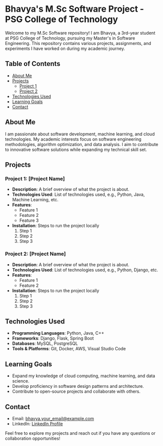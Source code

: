 # Bhavya's M.Sc Software Project - PSG College of Technology

Welcome to my M.Sc Software repository! I am Bhavya, a 3rd-year student at PSG College of Technology, pursuing my Master's in Software Engineering. This repository contains various projects, assignments, and experiments I have worked on during my academic journey.

## Table of Contents
- [About Me](#about-me)
- [Projects](#projects)
  - [Project 1](#project-1)
  - [Project 2](#project-2)
- [Technologies Used](#technologies-used)
- [Learning Goals](#learning-goals)
- [Contact](#contact)

## About Me
I am passionate about software development, machine learning, and cloud technologies. My academic interests focus on software engineering methodologies, algorithm optimization, and data analysis. I aim to contribute to innovative software solutions while expanding my technical skill set.

## Projects

### Project 1: [Project Name]
- **Description**: A brief overview of what the project is about.
- **Technologies Used**: List of technologies used, e.g., Python, Java, Machine Learning, etc.
- **Features**:
  - Feature 1
  - Feature 2
  - Feature 3
- **Installation**: Steps to run the project locally
  1. Step 1
  2. Step 2
  3. Step 3

### Project 2: [Project Name]
- **Description**: A brief overview of what the project is about.
- **Technologies Used**: List of technologies used, e.g., Python, Django, etc.
- **Features**:
  - Feature 1
  - Feature 2
- **Installation**: Steps to run the project locally
  1. Step 1
  2. Step 2
  3. Step 3

## Technologies Used
- **Programming Languages**: Python, Java, C++
- **Frameworks**: Django, Flask, Spring Boot
- **Databases**: MySQL, PostgreSQL
- **Tools & Platforms**: Git, Docker, AWS, Visual Studio Code

## Learning Goals
- Expand my knowledge of cloud computing, machine learning, and data science.
- Develop proficiency in software design patterns and architecture.
- Contribute to open-source projects and collaborate with others.

## Contact
- Email: bhavya.your_email@example.com
- LinkedIn: [LinkedIn Profile](https://www.linkedin.com/in/bhavya)

Feel free to explore my projects and reach out if you have any questions or collaboration opportunities!
